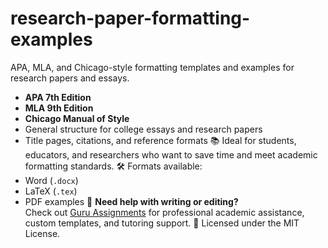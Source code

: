 # research-paper-formatting-examples
APA, MLA, and Chicago-style formatting templates and examples for research papers and essays.
- **APA 7th Edition**
- **MLA 9th Edition**
- **Chicago Manual of Style**
- General structure for college essays and research papers
- Title pages, citations, and reference formats
📚 Ideal for students, educators, and researchers who want to save time and meet academic formatting standards.
🛠️ Formats available:
- Word (`.docx`)
- LaTeX (`.tex`)
- PDF examples
🧠 **Need help with writing or editing?**  
Check out [Guru Assignments](https://guruassignments.com/) for professional academic assistance, custom templates, and tutoring support.
🔗 Licensed under the MIT License.
